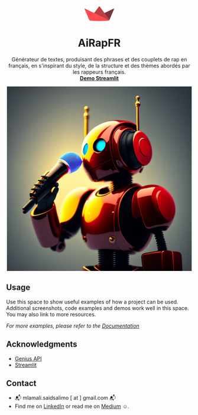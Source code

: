 <!-- PROJECT LOGO -->
<br />
<div align="center">
  <a href="https://github.com/othneildrew/Best-README-Template">
    <img src="images/streamlit-mark-color.svg" alt="Logo" width="80" height="40">
  </a>

<h1 align="center">AiRapFR </h1>

  <p align="center">
    Générateur de textes, produisant des phrases et des couplets de rap en français, en s'inspirant du style, de la structure et des thèmes abordés par les rappeurs français.
    <br />
    <a href="https://github.com/othneildrew/Best-README-Template"><strong>Demo Streamlit</strong></a>

  </p>

  <img src="images/2ac492cb-b3b1-4e42-a749-70a511e34e37.jpg" width="500" alt="App Logo of Rapping robot with microphone in hand">
</div>

## Usage

Use this space to show useful examples of how a project can be used.
Additional screenshots, code examples and demos
work well in this space. You may also link to more resources.

_For more examples, please refer to the [Documentation](https://example.com)_

## Acknowledgments

* [Genius API](https://docs.genius.com)
* [Streamlit](https://streamlit.io/)

## Contact

- 📬 mlamali.saidsalimo [ at ] gmail.com 📬
- Find me on [LinkedIn](https://www.linkedin.com/in/mlamalisaidsalimo/) or read me
  on [Medium](https://medium.com/wanabilini) ☺️.


